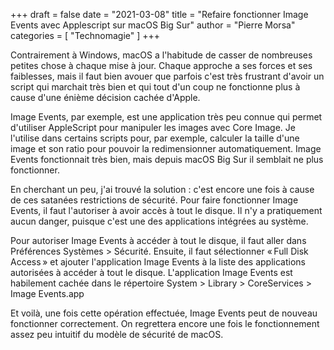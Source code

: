+++
draft       = false
date        = "2021-03-08"
title       = "Refaire fonctionner Image Events avec Applescript sur macOS Big Sur"
author      = "Pierre Morsa"
categories  = [ "Technomagie" ]
+++

Contrairement à Windows, macOS a l'habitude de casser de nombreuses petites chose à chaque mise à jour. Chaque approche a ses forces et ses faiblesses, mais il faut bien avouer que parfois c'est très frustrant d'avoir un script qui marchait très bien et qui tout d'un coup ne fonctionne plus à cause d'une énième décision cachée d'Apple.

Image Events, par exemple, est une application très peu connue qui permet d'utiliser AppleScript pour manipuler les images avec Core Image. Je l'utilise dans certains scripts pour, par exemple, calculer la taille d'une image et son ratio pour pouvoir la redimensionner automatiquement. Image Events fonctionnait très bien, mais depuis macOS Big Sur il semblait ne plus fonctionner.

En cherchant un peu, j'ai trouvé la solution : c'est encore une fois à cause de ces satanées restrictions de sécurité. Pour faire fonctionner Image Events, il faut l'autoriser à avoir accès à tout le disque. Il n'y a pratiquement aucun danger, puisque c'est une des applications intégrées au système.

Pour autoriser Image Events à accéder à tout le disque, il faut aller dans Préférences Systèmes > Sécurité. Ensuite, il faut sélectionner « Full Disk Access » et ajouter l'application Image Events à la liste des applications autorisées à accéder à tout le disque. L'application Image Events est habilement cachée dans le répertoire System > Library > CoreServices > Image Events.app

Et voilà, une fois cette opération effectuée, Image Events peut de nouveau fonctionner correctement. On regrettera encore une fois le fonctionnement assez peu intuitif du modèle de sécurité de macOS.